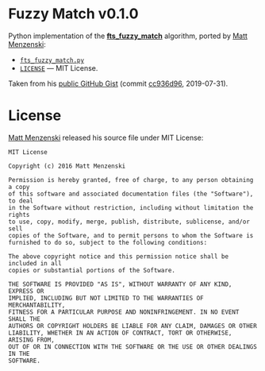 # Fuzzy Match v0.1.0

Python implementation of the __[fts_fuzzy_match]__ algorithm, ported by [Matt Menzenski]:

- [`fts_fuzzy_match.py`](./fts_fuzzy_match.py)
- [`LICENSE`](./LICENSE) — MIT License.

Taken from his [public GitHub Gist]  (commit [cc936d96], 2019-07-31).


# License

[Matt Menzenski] released his source file under MIT License:

```
MIT License

Copyright (c) 2016 Matt Menzenski

Permission is hereby granted, free of charge, to any person obtaining a copy
of this software and associated documentation files (the "Software"), to deal
in the Software without restriction, including without limitation the rights
to use, copy, modify, merge, publish, distribute, sublicense, and/or sell
copies of the Software, and to permit persons to whom the Software is
furnished to do so, subject to the following conditions:

The above copyright notice and this permission notice shall be included in all
copies or substantial portions of the Software.

THE SOFTWARE IS PROVIDED "AS IS", WITHOUT WARRANTY OF ANY KIND, EXPRESS OR
IMPLIED, INCLUDING BUT NOT LIMITED TO THE WARRANTIES OF MERCHANTABILITY,
FITNESS FOR A PARTICULAR PURPOSE AND NONINFRINGEMENT. IN NO EVENT SHALL THE
AUTHORS OR COPYRIGHT HOLDERS BE LIABLE FOR ANY CLAIM, DAMAGES OR OTHER
LIABILITY, WHETHER IN AN ACTION OF CONTRACT, TORT OR OTHERWISE, ARISING FROM,
OUT OF OR IN CONNECTION WITH THE SOFTWARE OR THE USE OR OTHER DEALINGS IN THE
SOFTWARE.
```



<!-----------------------------------------------------------------------------
                               REFERENCE LINKS
------------------------------------------------------------------------------>

[fts_fuzzy_match]: https://github.com/forrestthewoods/lib_fts

[public GitHub Gist]: https://gist.github.com/menzenski/f0f846a254d269bd567e2160485f4b89 "View original Gist"

[cc936d96]: https://gist.github.com/menzenski/f0f846a254d269bd567e2160485f4b89/cc936d961975e2eb15fbd8767e625fe0a5c4ebf4

<!-- people -->

[Matt Menzenski]: https://github.com/menzenski "View Matt Menzenski's GitHub profile"


<!-- EOF -->
